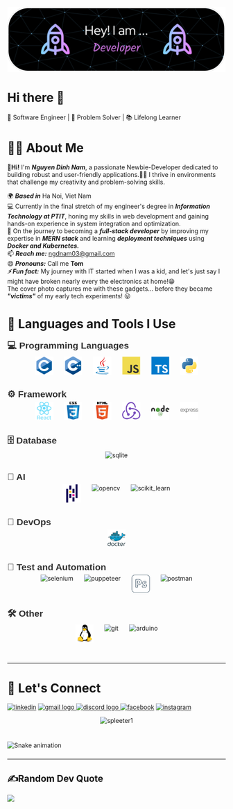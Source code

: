 <div style=";">

![Header](./github-header-image.png)

# Hi there 👋

🚀 Software Engineer | 🌟 Problem Solver | 📚 Lifelong Learner

# 🧑‍💻 About Me

**👋Hi!** I'm **_Nguyen Dinh Nam_**, a passionate Newbie-Developer dedicated to building robust and user-friendly applications.👨‍💻 I thrive in environments that challenge my creativity and problem-solving skills.

🌍 **_Based in_** Ha Noi, Viet Nam  
💻 Currently in the final stretch of my engineer's degree in **_Information Technology at PTIT_**, honing my skills in web development and gaining hands-on experience in system integration and optimization.  
🌱 On the journey to becoming a **_full-stack developer_** by improving my expertise in **_MERN stack_** and learning **_deployment techniques_** using **_Docker and Kubernetes._**  
📫 **_Reach me:_** ngdnam03@gmail.com  
😄 **_Pronouns:_** Call me **Tom**  
**_⚡ Fun fact:_** My journey with IT started when I was a kid, and let's just say I might have broken nearly every the electronics at home!😁  
The cover photo captures me with these gadgets... before they became **_"victims"_** of my early tech experiments! 😜

# 🚀 Languages and Tools I Use

<style>
  .icon-container {
    display: flex;
    flex-wrap: wrap; 
    justify-content: center; 
    gap: 25px; 
    margin: 0 auto; 
    padding-bottom: 30px;
    padding-top: 5px;
  }

  .icon-container a {
    text-decoration: none; /* Bỏ gạch chân */
  }

  .icon-container img {
    width: 42px;
    height: 42px;
    transition: transform 0.3s ease; /* Hiệu ứng phóng to khi hover */
  }

  .icon-container img:hover {
    transform: scale(1.2); /* Phóng to icon khi hover */
  }

  .section-header {
    text-align: left;
    font-size: 1.5em;
   
    font-family: sans-serif;
    font-weight: 600; 
    color: #333;
  }
</style>

<!-- Các phần tử trong HTML -->
<div class="section-header">💻 Programming Languages </div>
<div class="icon-container">
  <a target="_blank" href="https://raw.githubusercontent.com/devicons/devicon/master/icons/c/c-original.svg">
    <img src="https://raw.githubusercontent.com/devicons/devicon/master/icons/c/c-original.svg" alt="c" />
  </a>
  <a target="_blank" href="https://raw.githubusercontent.com/devicons/devicon/master/icons/cplusplus/cplusplus-original.svg">
    <img src="https://raw.githubusercontent.com/devicons/devicon/master/icons/cplusplus/cplusplus-original.svg" alt="cplusplus" />
  </a>
  <a target="_blank" href="https://raw.githubusercontent.com/devicons/devicon/master/icons/java/java-original.svg">
    <img src="https://raw.githubusercontent.com/devicons/devicon/master/icons/java/java-original.svg" alt="java" />
  </a>
  <a target="_blank" href="https://raw.githubusercontent.com/devicons/devicon/master/icons/javascript/javascript-original.svg">
    <img src="https://raw.githubusercontent.com/devicons/devicon/master/icons/javascript/javascript-original.svg" alt="javascript" />
  </a>
  <a target="_blank" href="https://raw.githubusercontent.com/devicons/devicon/master/icons/typescript/typescript-original.svg">
    <img src="https://raw.githubusercontent.com/devicons/devicon/master/icons/typescript/typescript-original.svg" alt="typescript" />
  </a>
  <a target="_blank" href="https://raw.githubusercontent.com/devicons/devicon/master/icons/python/python-original.svg">
    <img src="https://raw.githubusercontent.com/devicons/devicon/master/icons/python/python-original.svg" alt="python" />
  </a>
</div>

<div class="section-header">⚙️ Framework</div>
<div class="icon-container">
  <a target="_blank" href="https://raw.githubusercontent.com/devicons/devicon/master/icons/react/react-original-wordmark.svg">
    <img src="https://raw.githubusercontent.com/devicons/devicon/master/icons/react/react-original-wordmark.svg" alt="react" />
  </a>
  <a target="_blank" href="https://raw.githubusercontent.com/devicons/devicon/master/icons/css3/css3-original-wordmark.svg">
    <img src="https://raw.githubusercontent.com/devicons/devicon/master/icons/css3/css3-original-wordmark.svg" alt="css3" />
  </a>
  <a target="_blank" href="https://raw.githubusercontent.com/devicons/devicon/master/icons/html5/html5-original-wordmark.svg">
    <img src="https://raw.githubusercontent.com/devicons/devicon/master/icons/html5/html5-original-wordmark.svg" alt="html5" />
  </a>
  <a target="_blank" href="https://raw.githubusercontent.com/devicons/devicon/master/icons/redux/redux-original.svg">
    <img src="https://raw.githubusercontent.com/devicons/devicon/master/icons/redux/redux-original.svg" alt="redux" />
  </a>
  <a target="_blank" href="https://raw.githubusercontent.com/devicons/devicon/master/icons/nodejs/nodejs-original-wordmark.svg">
    <img src="https://raw.githubusercontent.com/devicons/devicon/master/icons/nodejs/nodejs-original-wordmark.svg" alt="nodejs" />
  </a>
  <a target="_blank" href="https://raw.githubusercontent.com/devicons/devicon/master/icons/express/express-original-wordmark.svg">
    <img src="https://raw.githubusercontent.com/devicons/devicon/master/icons/express/express-original-wordmark.svg" alt="express" />
  </a>
</div>

<div class="section-header">🗄️ Database</div>
<div class="icon-container">
  <a target="_blank" href="https://www.vectorlogo.zone/logos/sqlite/sqlite-icon.svg">
    <img src="https://www.vectorlogo.zone/logos/sqlite/sqlite-icon.svg" alt="sqlite" />
  </a>
</div>

<div class="section-header">🤖 AI</div>
<div class="icon-container">
  <a target="_blank" href="https://raw.githubusercontent.com/devicons/devicon/2ae2a900d2f041da66e950e4d48052658d850630/icons/pandas/pandas-original.svg">
    <img src="https://raw.githubusercontent.com/devicons/devicon/2ae2a900d2f041da66e950e4d48052658d850630/icons/pandas/pandas-original.svg" alt="pandas" />
  </a>
  <a target="_blank" href="https://www.vectorlogo.zone/logos/opencv/opencv-icon.svg">
    <img src="https://www.vectorlogo.zone/logos/opencv/opencv-icon.svg" alt="opencv" />
  </a>
  <a target="_blank" href="https://upload.wikimedia.org/wikipedia/commons/0/05/Scikit_learn_logo_small.svg">
    <img src="https://upload.wikimedia.org/wikipedia/commons/0/05/Scikit_learn_logo_small.svg" alt="scikit_learn" />
  </a>
</div>

<div class="section-header">🐋 DevOps</div>
<div class="icon-container">
  <a target="_blank" href="https://raw.githubusercontent.com/devicons/devicon/master/icons/docker/docker-original-wordmark.svg">
    <img src="https://raw.githubusercontent.com/devicons/devicon/master/icons/docker/docker-original-wordmark.svg" alt="docker" />
  </a>
</div>

<div class="section-header">🧪 Test and Automation</div>
<div class="icon-container">
  <a target="_blank" href="https://raw.githubusercontent.com/detain/svg-logos/780f25886640cef088af994181646db2f6b1a3f8/svg/selenium-logo.svg">
    <img src="https://raw.githubusercontent.com/detain/svg-logos/780f25886640cef088af994181646db2f6b1a3f8/svg/selenium-logo.svg" alt="selenium" />
  </a>
  <a target="_blank" href="https://www.vectorlogo.zone/logos/pptrdev/pptrdev-official.svg">
    <img src="https://www.vectorlogo.zone/logos/pptrdev/pptrdev-official.svg" alt="puppeteer" />
  </a>
  <a target="_blank" href="https://raw.githubusercontent.com/devicons/devicon/master/icons/photoshop/photoshop-line.svg">
    <img src="https://raw.githubusercontent.com/devicons/devicon/master/icons/photoshop/photoshop-line.svg" alt="photoshop" />
  </a>
  <a target="_blank" href="https://www.vectorlogo.zone/logos/getpostman/getpostman-icon.svg">
    <img src="https://www.vectorlogo.zone/logos/getpostman/getpostman-icon.svg" alt="postman" />
  </a>
</div>

<div class="section-header">🛠️ Other</div>
<div class="icon-container">
  <a target="_blank" href="https://raw.githubusercontent.com/devicons/devicon/master/icons/linux/linux-original.svg">
    <img src="https://raw.githubusercontent.com/devicons/devicon/master/icons/linux/linux-original.svg" alt="linux" />
  </a>
  <a target="_blank" href="https://www.vectorlogo.zone/logos/git-scm/git-scm-icon.svg">
    <img src="https://www.vectorlogo.zone/logos/git-scm/git-scm-icon.svg" alt="git" />
  </a>
  <a target="_blank" href="https://cdn.worldvectorlogo.com/logos/arduino-1.svg">
    <img src="https://cdn.worldvectorlogo.com/logos/arduino-1.svg" alt="arduino" />
  </a>
</div>

---

# 🤝 Let's Connect

<p><a target="_blank" href="https://www.linkedin.com/in/https://www.linkedin.com/in/ngdn03-itptit/" style="display: inline-block;"><img src="https://img.shields.io/badge/linkedin-logo?style=for-the-badge&logo=linkedin&logoColor=white&color=%230a77b6" alt="linkedin" /></a>
<a target="_blank" href ="mailto:ngdnam03@gmail.com">
  <img src="https://img.shields.io/static/v1?message=Gmail&logo=gmail&label=&color=D14836&logoColor=white&labelColor=&style=for-the-badge" alt="gmail logo"  />
  </a>
<a target="_blank"href=""><img src="https://img.shields.io/static/v1?message=Discord&logo=discord&label=&color=7289DA&logoColor=white&labelColor=&style=for-the-badge"  alt="discord logo"  />
</a>
<a target="_blank" href="https://www.facebook.com/https://www.facebook.com/nguyen.dinh.nam.781604" style="display: inline-block;"><img src="https://img.shields.io/badge/facebook-logo?style=for-the-badge&logo=facebook&logoColor=white&color=%230866ff" alt="facebook" /></a>
<a target="_blank" href="https://www.instagram.com/https://www.instagram.com/ngdn._.03/" style="display: inline-block;"><img src="https://img.shields.io/badge/instagram-logo?style=for-the-badge&logo=instagram&logoColor=white&color=%23F35369" alt="instagram" /></a></p>

<p style="text-align: center;"><img src="https://github-readme-stats.vercel.app/api/top-langs?username=spleeter1&show_icons=true&locale=en&layout=compact" alt="spleeter1" /></p>

###

<br clear="both">

<img src="https://raw.githubusercontent.com/maurodesouza/maurodesouza/output/snake.svg" alt="Snake animation" />

###

---

## **✍️Random Dev Quote**

![](https://quotes-github-readme.vercel.app/api?type=horizontal&theme=gruvbox)

</div>
